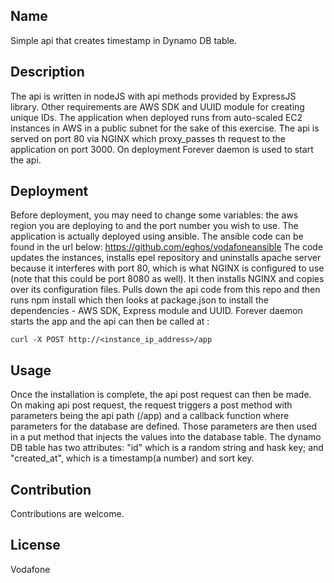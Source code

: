 ## Name

Simple api that creates timestamp in Dynamo DB table.

## Description

The api is written in nodeJS with api methods provided by ExpressJS library. Other requirements are AWS SDK and  UUID module for creating unique IDs. 
The application when deployed runs from auto-scaled EC2 instances in AWS in a public subnet for the sake of this exercise. The api is served on port 80 via NGINX which proxy_passes th request to the application on port 3000. On deployment Forever daemon is used to start the api. 


## Deployment
Before deployment, you may need to change some variables: the aws region you are deploying to and the port number you wish to use.
The application is actually deployed using ansible. The ansible code can be found in the url below:
https://github.com/eghos/vodafoneansible
The code updates the instances, installs epel repository and uninstalls apache server because it interferes with port 80, which is what NGINX is configured to use (note that this could be port 8080 as well). It then installs NGINX and copies over its configuration files. Pulls  down the api code from this repo and then runs npm install which then looks at package.json to install the dependencies - AWS SDK, Express module and UUID. Forever daemon starts the app and the api can then be called at : 

` curl -X POST http://<instance_ip_address>/app `


## Usage

Once the installation is complete, the api post request can then be made. On making api post request, the request triggers a post method with parameters being the api path (/app) and a callback function where  parameters for the database are defined. Those parameters are then used in a put method that injects the values into the database table. The dynamo DB table has two attributes: "id" which is a random string and  hask key; and "created_at", which is a timestamp(a number) and sort key.

## Contribution

Contributions are welcome. 

## License 

Vodafone
